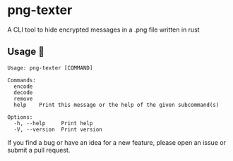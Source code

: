 # png-texter
A CLI tool to hide encrypted messages in a .png file written in rust
   
## Usage 👾

```
Usage: png-texter [COMMAND]

Commands:
  encode
  decode
  remove
  help    Print this message or the help of the given subcommand(s)

Options:
  -h, --help     Print help
  -V, --version  Print version
```

If you find a bug or have an idea for a new feature, please open an issue or submit a pull request.
